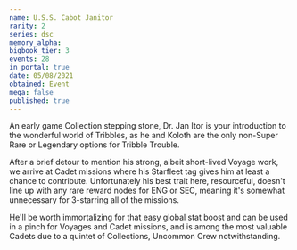 ```yaml
---
name: U.S.S. Cabot Janitor
rarity: 2
series: dsc
memory_alpha:
bigbook_tier: 3
events: 28
in_portal: true
date: 05/08/2021
obtained: Event
mega: false
published: true
---
```


An early game Collection stepping stone, Dr. Jan Itor is your introduction to the wonderful world of Tribbles, as he and Koloth are the only non-Super Rare or Legendary options for Tribble Trouble. 

After a brief detour to mention his strong, albeit short-lived Voyage work, we arrive at Cadet missions where his Starfleet tag gives him at least a chance to contribute. Unfortunately his best trait here, resourceful, doesn't line up with any rare reward nodes for ENG or SEC, meaning it's somewhat unnecessary for 3-starring all of the missions. 

He'll be worth immortalizing for that easy global stat boost and can be used in a pinch for Voyages and Cadet missions, and is among the most valuable Cadets due to a quintet of Collections, Uncommon Crew notwithstanding.
